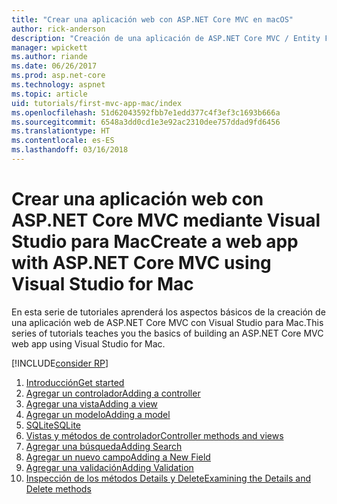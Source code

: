 ```yaml
---
title: "Crear una aplicación web con ASP.NET Core MVC en macOS"
author: rick-anderson
description: "Creación de una aplicación de ASP.NET Core MVC / Entity Framework con Visual Studio para Mac"
manager: wpickett
ms.author: riande
ms.date: 06/26/2017
ms.prod: asp.net-core
ms.technology: aspnet
ms.topic: article
uid: tutorials/first-mvc-app-mac/index
ms.openlocfilehash: 51d62043592fbb7e1edd377c4f3ef3c1693b666a
ms.sourcegitcommit: 6548a3dd0cd1e3e92ac2310dee757ddad9fd6456
ms.translationtype: HT
ms.contentlocale: es-ES
ms.lasthandoff: 03/16/2018
---
```

# <a name="create-a-web-app-with-aspnet-core-mvc-using-visual-studio-for-mac"></a><span data-ttu-id="89d17-103">Crear una aplicación web con ASP.NET Core MVC mediante Visual Studio para Mac</span><span class="sxs-lookup"><span data-stu-id="89d17-103">Create a web app with ASP.NET Core MVC using Visual Studio for Mac</span></span>

<span data-ttu-id="89d17-104">En esta serie de tutoriales aprenderá los aspectos básicos de la creación de una aplicación web de ASP.NET Core MVC con Visual Studio para Mac.</span><span class="sxs-lookup"><span data-stu-id="89d17-104">This series of tutorials teaches you the basics of building an ASP.NET Core MVC web app using Visual Studio for Mac.</span></span> 

[!INCLUDE[consider RP](../../includes/razor.md)]

1. [<span data-ttu-id="89d17-105">Introducción</span><span class="sxs-lookup"><span data-stu-id="89d17-105">Get started</span></span>](xref:tutorials/first-mvc-app-mac/start-mvc)
1. [<span data-ttu-id="89d17-106">Agregar un controlador</span><span class="sxs-lookup"><span data-stu-id="89d17-106">Adding a controller</span></span>](xref:tutorials/first-mvc-app-mac/adding-controller)
1. [<span data-ttu-id="89d17-107">Agregar una vista</span><span class="sxs-lookup"><span data-stu-id="89d17-107">Adding a view</span></span>](xref:tutorials/first-mvc-app-mac/adding-view)
1. [<span data-ttu-id="89d17-108">Agregar un modelo</span><span class="sxs-lookup"><span data-stu-id="89d17-108">Adding a model</span></span>](xref:tutorials/first-mvc-app-mac/adding-model)
1. [<span data-ttu-id="89d17-109">SQLite</span><span class="sxs-lookup"><span data-stu-id="89d17-109">SQLite</span></span>](xref:tutorials/first-mvc-app-mac/working-with-sql)
1. [<span data-ttu-id="89d17-110">Vistas y métodos de controlador</span><span class="sxs-lookup"><span data-stu-id="89d17-110">Controller methods and views</span></span>](xref:tutorials/first-mvc-app-mac/controller-methods-views)
1. [<span data-ttu-id="89d17-111">Agregar una búsqueda</span><span class="sxs-lookup"><span data-stu-id="89d17-111">Adding Search</span></span>](xref:tutorials/first-mvc-app-mac/search)
1. [<span data-ttu-id="89d17-112">Agregar un nuevo campo</span><span class="sxs-lookup"><span data-stu-id="89d17-112">Adding a New Field</span></span>](xref:tutorials/first-mvc-app-mac/new-field)
1. [<span data-ttu-id="89d17-113">Agregar una validación</span><span class="sxs-lookup"><span data-stu-id="89d17-113">Adding Validation</span></span>](xref:tutorials/first-mvc-app-mac/validation)
1. [<span data-ttu-id="89d17-114">Inspección de los métodos Details y Delete</span><span class="sxs-lookup"><span data-stu-id="89d17-114">Examining the Details and Delete methods</span></span>](xref:tutorials/first-mvc-app/details)
